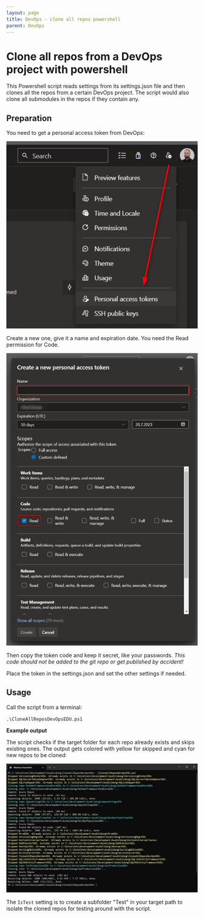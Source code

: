 ```yaml
---
layout: page
title: DevOps - clone all repos powershell
parent: DevOps
---
```


# Clone all repos from a DevOps project with powershell

This Powershell script reads settings from its settings.json file and then clones all the repos from a certain DevOps project. The script would also clone all submodules in the repos if they contain any.


## Preparation

You need to get a personal access token from DevOps:

[![personal access token 01](/assets/images/other/DevOps/DevOps_PersonalizedAccessTokens_01.png)](/assets/images/other/DevOps/DevOps_PersonalizedAccessTokens_01.png)

Create a new one, give it a name and expiration date. You need the Read permission for Code.

[![personal access token 02](/assets/images/other/DevOps/DevOps_PersonalizedAccessTokens_02.png)](/assets/images/other/DevOps/DevOps_PersonalizedAccessTokens_02.png)

Then copy the token code and keep it secret, like your passwords. 
*This code should not be added to the git repo or get published by accident!*

Place the token in the settings.json and set the other settings if needed.


## Usage

Call the script from a terminal:

```batch
.\CloneAllReposDevOpsEDU.ps1
```

**Example output**

The script checks if the target folder for each repo already exists and skips existing ones. The output gets colored with yellow for skipped and cyan for new repos to be cloned:

[![terminal example](/assets/images/other/DevOps/Terminal_Example.png)](/assets/images/other/DevOps/Terminal_Example.png)


The `IsTest` setting is to create a subfolder "Test" in your target path to isolate the cloned repos for testing around with the script.